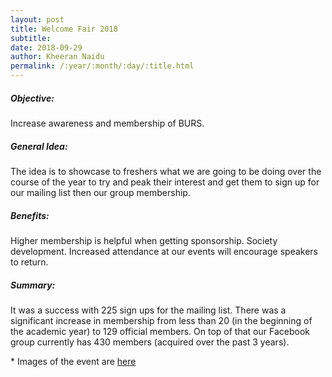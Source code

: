 ```yaml
---
layout: post
title: Welcome Fair 2018
subtitle:
date: 2018-09-29
author: Kheeran Naidu
permalink: /:year/:month/:day/:title.html
---
```


##### Objective:
Increase awareness and membership of BURS.

##### General Idea:
The idea is to showcase to freshers what we are going to be doing over the course of the year to try and peak their interest and get them to sign up for our mailing list then our group membership.

##### Benefits:
Higher membership is helpful when getting sponsorship. Society development. Increased attendance at our events will encourage speakers to return.

##### Summary:
It was a success with 225 sign ups for the mailing list. There was a significant increase in membership from less than 20 (in the beginning of the academic year) to 129 official members. On top of that our Facebook group currently has 430 members (acquired over the past 3 years).

\* Images of the event are [here](https://bristolresearchsoc.github.io/events/)
